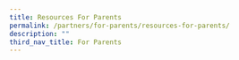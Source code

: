 ```yaml
---
title: Resources For Parents
permalink: /partners/for-parents/resources-for-parents/
description: ""
third_nav_title: For Parents
---
```

